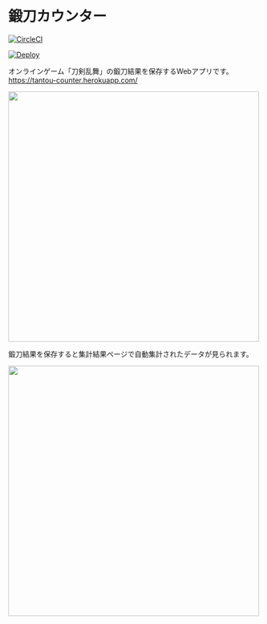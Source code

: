 # 鍛刀カウンター
[![CircleCI](https://circleci.com/gh/shikibum/tantou_counter.svg?style=svg)](https://circleci.com/gh/shikibum/tantou_counter)

[![Deploy](https://www.herokucdn.com/deploy/button.svg)](https://heroku.com/deploy)


オンラインゲーム「刀剣乱舞」の鍛刀結果を保存するWebアプリです。
https://tantou-counter.herokuapp.com/

<img src="https://user-images.githubusercontent.com/37039268/54135387-0cdd7c80-445d-11e9-9dbe-c3f2e0156dae.png" width=500>

鍛刀結果を保存すると集計結果ページで自動集計されたデータが見られます。

<img src="https://user-images.githubusercontent.com/37039268/54135453-2aaae180-445d-11e9-9d4b-29c57cded94b.png" width=500>
